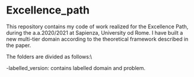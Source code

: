 # Excellence_path
This repository contains my  code of work realized for the Excellence Path, during the a.a.2020/2021 at Sapienza, University od Rome.
I have built a new multi-tier domain according to the theoretical framework described in the paper.

The folders are divided as follows:\\

-labelled_version: contains labelled domain and problem.
